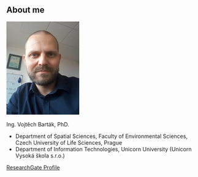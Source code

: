## About me

![](images\profilovka_small.jpg)

Ing. Vojtěch Barták, PhD.

- Department of Spatial Sciences, Faculty of Environmental Sciences, Czech University of Life Sciences, Prague
- Department of Information Technologies, Unicorn University (Unicorn Vysoká škola s.r.o.)

[ResearchGate Profile](https://www.researchgate.net/profile/Vojtech_Bartak2)